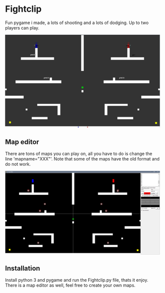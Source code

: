 # Fightclip
Fun pygame i made, a lots of shooting and a lots of dodging. Up to two players can play.

![gameplay](gameplay.png)

## Map editor
There are tons of maps you can play on, all you have to do is change the line 'mapname="XXX"'. Note that some of the maps have the old format and do not work.

![mapeditor](mapeditor.png)
## Installation
Install python 3 and pygame and run the Fightclip.py file, thats it enjoy.
There is a map editor as well, feel free to create your own maps.


